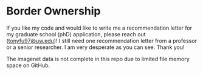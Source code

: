 # Border Ownership

If you like my code and would like to write me a recommendation letter for my graduate school (phD) application, please reach out (tonyfu97@uw.edu)! I still need one recommendation letter from a professor or a senior researcher. I am very desperate as you can see. Thank you!

The imagenet data is not complete in this repo due to limited file memory space on GitHub.